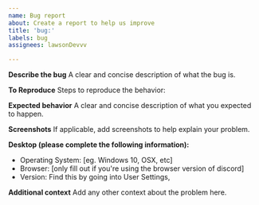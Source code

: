```yaml
---
name: Bug report
about: Create a report to help us improve
title: 'bug:'
labels: bug
assignees: lawsonDevvv

---
```


**Describe the bug**
A clear and concise description of what the bug is.

**To Reproduce**
Steps to reproduce the behavior:


**Expected behavior**
A clear and concise description of what you expected to happen.

**Screenshots**
If applicable, add screenshots to help explain your problem.

**Desktop (please complete the following information):**
 - Operating System: [eg. Windows 10, OSX, etc]
 - Browser: [only fill out if you're using the browser version of discord]
 - Version: Find this by going into User Settings, 



**Additional context**
Add any other context about the problem here.
